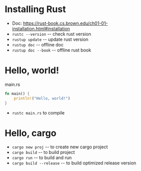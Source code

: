 # Installing Rust

- Doc: https://rust-book.cs.brown.edu/ch01-01-installation.html#installation
- `rustc --version` -- check rust version
- `rustup update` -- update rust version
- `rustup doc` -- offline doc
- `rustup doc --book` -- offline rust book

# Hello, world!

main.rs
```rust
fn main() {
    println!("Hello, world!")
}
```

- `rustc main.rs` to compile

# Hello, cargo

- `cargo new proj` -- to create new cargo project
- `cargo build` -- to build project
- `cargo run` -- to build and run
- `cargo build --release` -- to build optimized release version